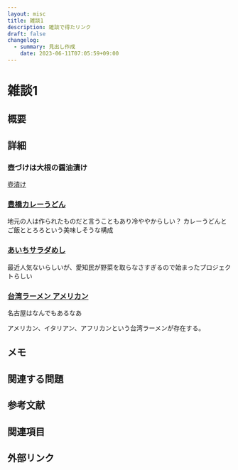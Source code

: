 ```yaml
---
layout: misc
title: 雑談1
description: 雑談で得たリンク
draft: false
changelog:
  - summary: 見出し作成
    date: 2023-06-11T07:05:59+09:00
---
```


# 雑談1

## 概要

## 詳細

### 壺づけは大根の醤油漬け

[壺漬け](https://ja.wikipedia.org/wiki/%E5%A3%BA%E6%BC%AC%E3%81%91)

### [豊橋カレーうどん](https://www.honokuni.or.jp/toyohashi/udon/)

地元の人は作られたものだと言うこともあり冷ややからしい？
カレーうどんとご飯ととろろという美味しそうな構成

### [あいちサラダめし](https://www.minsala.jp/aichi/index.html)

最近人気ないらしいが、愛知民が野菜を取らなさすぎるので始まったプロジェクトらしい

### [台湾ラーメン アメリカン](https://www.hotpepper.jp/mesitsu/entry/masaki-nagaya/18-00032)

名古屋はなんでもあるなあ

アメリカン、イタリアン、アフリカンという台湾ラーメンが存在する。

## メモ

## 関連する問題

## 参考文献

## 関連項目

## 外部リンク
